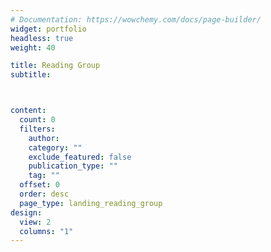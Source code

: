 ```yaml
---
# Documentation: https://wowchemy.com/docs/page-builder/
widget: portfolio
headless: true
weight: 40

title: Reading Group
subtitle:



content:
  count: 0
  filters:
    author:
    category: ""
    exclude_featured: false
    publication_type: ""
    tag: ""
  offset: 0
  order: desc
  page_type: landing_reading_group
design:
  view: 2
  columns: "1"
---
```


